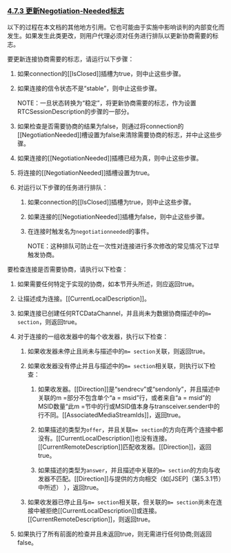 ### [4.7.3 更新Negotiation-Needed标志](http://w3c.github.io/webrtc-pc/#updating-the-negotiation-needed-flag)

以下的过程在本文档的其他地方引用。它也可能由于实施中影响谈判的内部变化而发生。如果发生此类更改，则用户代理必须对任务进行排队以更新协商需要的标志。

要更新连接协商需要的标志，请运行以下步骤：

1. 如果connection的[[IsClosed]]插槽为true，则中止这些步骤。
2. 如果连接的信令状态不是“stable”，则中止这些步骤。

	NOTE：一旦状态转换为“稳定”，将更新协商需要的标志，作为设置RTCSessionDescription的步骤的一部分。

3. 如果检查是否需要协商的结果为false，则通过将connection的[[NegotiationNeeded]]槽设置为false来清除需要协商的标志，并中止这些步骤。

4. 如果连接的[[NegotiationNeeded]]插槽已经为真，则中止这些步骤。

5. 将连接的[[NegotiationNeeded]]插槽设置为true。

6. 对运行以下步骤的任务进行排队：
	1. 如果connection的[[IsClosed]]插槽为true，则中止这些步骤。
	2. 如果连接的[[NegotiationNeeded]]插槽为false，则中止这些步骤。
	3. 在连接时触发名为`negotiationneeded`的事件。

		NOTE：这种排队可防止在一次性对连接进行多次修改的常见情况下过早触发协商。
		
要检查连接是否需要协商，请执行以下检查：

1.  如果需要任何特定于实现的协商，如本节开头所述，则应返回true。

2.  让描述成为连接。[[CurrentLocalDescription]]。

3.   如果连接已创建任何RTCDataChannel，并且尚未为数据协商描述中的`m= section`，则返回true。

4.  对于连接的一组收发器中的每个收发器，执行以下检查：

	1. 如果收发器未停止且尚未与描述中的`m= section`关联，则返回true。
	
	2. 如果收发器没有停止并且与描述中的`m= section`相关联，则执行以下检查：	
		1.  如果收发器。[[Direction]]是“sendrecv”或“sendonly”，并且描述中关联的m =部分不包含单个“a = msid”行，或者来自“a = msid”的MSID数量“此m =节中的行或MSID值本身与transceiver.sender中的行不同。[[AssociatedMediaStreamIds]]，返回true。
		
		2.  如果描述的类型为`offer`，并且关联`m= section`的方向在两个连接中都没有。[[CurrentLocalDescription]]也没有连接。[[CurrentRemoteDescription]]匹配收发器。[[Direction]]，返回true。

		3.  如果描述的类型为`answer`，并且描述中关联的`m= section`的方向与收发器不匹配。[[Direction]]与提供的方向相交（如[JSEP]（第5.3.1节）中所述） ），返回true。

	3.  如果收发器已停止且与`m= section`相关联，但关联的`m= section`尚未在连接中被拒绝[[CurrentLocalDescription]]或连接。[[CurrentRemoteDescription]]，则返回true。

5. 如果执行了所有前面的检查并且未返回true，则无需进行任何协商;则返回false。

